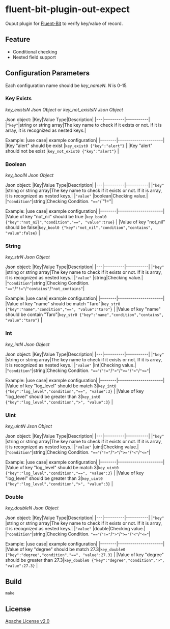 # fluent-bit-plugin-out-expect

Ouput plugin for [Fluent-Bit](https://fluentbit.io/) to verify key/value of record.

## Feature

* Conditional checking
* Nested field support

## Configuration Parameters

Each configuration name should be *key_nameN*. *N* is 0-15.

### Key Exists
*key_existsN* *Json Object*
or
*key_not_existsN* *Json Object*

Json object:
|Key|Value Type|Description|
|---|----------|-----------|
|`"key"`|string or string array|The key name to check if it exists or not. If it is array, it is recognized as nested keys.|

Example:
|use case| example configuration|
|--------|----------------------|
|Key "alert" should be exist |`key_exist0 {"key":"alert"}` |
|Key "alert" should not be exist |`key_not_exist0 {"key":"alert"}` |

### Boolean
*key_boolN* *Json Object*

Json object:
|Key|Value Type|Description|
|---|----------|-----------|
|`"key"`      |string or string array|The key name to check if it exists or not. If it is array, it is recognized as nested keys.|
|`"value"`    |boolean|Checking value.|
|`"condition"`|string|Checking Condition. `"=="`/`"!="|

Example:
|use case| example configuration|
|--------|----------------------|
|Value of key "not_nil" should be true |`key_bool0 {"key":"not_nil","condition","==", "value":true}` |
|Value of key "not_nil" should be false|`key_bool0 {"key":"not_nil","condition","contains", "value":false}` |

### String
*key_strN* *Json Object*

Json object:
|Key|Value Type|Description|
|---|----------|-----------|
|`"key"`      |string or string array|The key name to check if it exists or not. If it is array, it is recognized as nested keys.|
|`"value"`    |string|Checking value.|
|`"condition"`|string|Checking Condition. `"=="`/`"!="`/`"contains"`/`"not_contains"`|

Example:
|use case| example configuration|
|--------|----------------------|
|Value of key "name" should be match "Taro"|`key_str0 {"key":"name","condition","==", "value":"taro"}` |
|Value of key "name" should be contain "Taro"|`key_str0 {"key":"name","condition","contains", "value":"taro"}` |

### Int
*key_intN* *Json Object*

Json object:
|Key|Value Type|Description|
|---|----------|-----------|
|`"key"`      |string or string array|The key name to check if it exists or not. If it is array, it is recognized as nested keys.|
|`"value"`    |int|Checking value.|
|`"condition"`|string|Checking Condition. `"=="`/`"!="`/`">"`/`">="`/`"<"`/`"<="`|

Example:
|use case| example configuration|
|--------|----------------------|
|Value of key "log_level" should be match 3|`key_int0 {"key":"log_level","condition","==", "value":3}` |
|Value of key "log_level" should be greater than 3|`key_int0 {"key":"log_level","condition",">", "value":3}` |

### Uint
*key_uintN* *Json Object*

Json object:
|Key|Value Type|Description|
|---|----------|-----------|
|`"key"`      |string or string array|The key name to check if it exists or not. If it is array, it is recognized as nested keys.|
|`"value"`    |uint|Checking value.|
|`"condition"`|string|Checking Condition. `"=="`/`"!="`/`">"`/`">="`/`"<"`/`"<="`|

Example:
|use case| example configuration|
|--------|----------------------|
|Value of key "log_level" should be match 3|`key_uint0 {"key":"log_level","condition","==", "value":3}` |
|Value of key "log_level" should be greater than 3|`key_uint0 {"key":"log_level","condition",">", "value":3}` |

### Double
*key_doubleN* *Json Object*

Json object:
|Key|Value Type|Description|
|---|----------|-----------|
|`"key"`      |string or string array|The key name to check if it exists or not. If it is array, it is recognized as nested keys.|
|`"value"`    |double|Checking value.|
|`"condition"`|string|Checking Condition. `"=="`/`"!="`/`">"`/`">="`/`"<"`/`"<="`|

Example:
|use case| example configuration|
|--------|----------------------|
|Value of key "degree" should be match 27.3|`key_double0 {"key":"degree","condition","==", "value":27.3}` |
|Value of key "degree" should be greater than 27.3|`key_double0 {"key":"degree","condition",">", "value":27.3}` |


## Build

```
make
```

## License

[Apache License v2.0](https://www.apache.org/licenses/LICENSE-2.0)